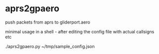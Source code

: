 # aprs2gpaero
push packets from aprs to gliderport.aero

minimal usage in a shell - after editing the config file with actual callsigns etc

./aprs2gpaero.py ~/tmp/sample_config.json